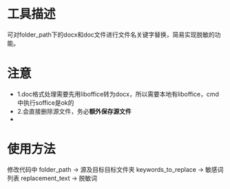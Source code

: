 # 工具描述
可对folder_path下的docx和doc文件进行文件名关键字替换，简易实现脱敏的功能。

# 注意
- 1.doc格式处理需要先用liboffice转为docx，所以需要本地有liboffice，cmd中执行soffice是ok的
- 2.会直接删除源文件，务必**额外保存源文件**
- 
# 使用方法
修改代码中
folder_path -> 源及目标目标文件夹
keywords_to_replace -> 敏感词列表 
replacement_text -> 脱敏词
